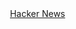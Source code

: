 
<img src="http://proxy.duckduckgo.com/ip3/news.ycombinator.com.ico" height="16" width="16"> [Hacker News](https://news.ycombinator.com)
